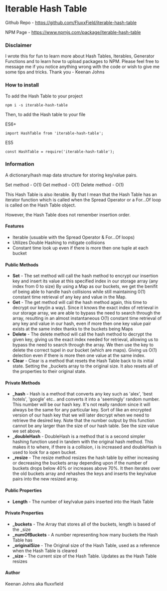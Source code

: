 # Iterable Hash Table

Github Repo - https://github.com/FluxxField/iterable-hash-table

NPM Page - https://www.npmjs.com/package/iterable-hash-table

### Disclaimer

I wrote this for fun to learn more about Hash Tables, Iterables, Generator Functions and to learn how to upload packages to NPM. Please feel free to message me if you notice anything wrong with the code or wish to give me some tips and tricks. Thank you - Keenan Johns

### How to install

To add the Hash Table to your project

`npm i -s iterable-hash-table`

Then, to add the Hash table to your file

ES6+

`import HashTable from 'iterable-hash-table';`

ES5

`const HashTable = require('iterable-hash-table');`

### Information

A dictionary/hash map data structure for storing key/value pairs. 

Set method - O(1)
Get method - O(1)
Delete method - O(1)

This Hash Table is also iterable. By that I mean that the Hash Table has an iterator function which is called when the Spread Operator or a For...Of loop is called on the Hash Table object.

However, the Hash Table does not remember insertion order.

#### Features

* Iterable (usuable with the Spread Operator & For...Of loops)
* Utilizes Double Hashing to mitigate collisions
* Constant time look up even if there is more then one tuple at each bucket

#### Public Methods

* **Set** - The set method will call the hash method to encrypt our insertion key and insert its value at this specified index in our storage array (any index from 0 to size) By using a Map as our buckets, we get the benifit of being able to handle hash collisions while still maintaining 0(1) constant time retrieval of any key and value in the Map.
* **Get** - The get method will call the hash method again, this time to decrypt our key(in a way). Since it knows the exact index of retrieval in our storage array, we are able to bypass the need to search through the array, resulting in an almost instantaneous O(1) constant time retrieval of any key and value in our hash, even if more then one key value pair exists at the same index thanks to the buckets being Maps
* **Delete** - The delete method will call the hash method to decrypt the given key, giving us the exact index needed for retrieval, allowing us to bypass the need to search through the array. We then use the key to delete the correct tupel in our bucket (which are maps). Giving us O(1) delection even if there is more then one value at the same index.
* **Clear** - Clear is a method that resets the Hash Table back to its initial state. Setting the _buckets array to the original size. It also resets all of the properties to their original state.

#### Private Methods

* **_hash** - Hash is a method that converts any key such as 'alex', 'best hotels', 'google' etc.. and converts it into a 'seemingly' random number. This number will be our hash key. It's not really random since it will always be the same for any particular key. Sort of like an encrypted version of our hash key that we will later decrypt when we need to retrieve the desired key. Note that the number output by this function cannot be any larger than the size of our hash table. See the size value we set above.
* **_doubleHash** - DoubleHash is a method that is a second simpler hashing function used in tandem with the original hash method. This makes it to where, if there is a collision, i is increased and doubleHash is used to look for a open bucket.
* **_resize** - The resize method resizes the hash table by either increasing or decreasing the buckets array depending upon if the number of buckets drops below 40% or increases above 70%. It then iterates over the old buckets array and rehashes the keys and inserts the key/value pairs into the new resized array.

#### Public Properties

* **Length** - The number of key/value pairs inserted into the Hash Table

#### Private Properties

* **_buckets** - The Array that stores all of the buckets, length is based of the _size
* **_numOfBuckets** - A number representing how many buckets the Hash Table has
* **_originalSize** - The Original size of the Hash Table, used as a reference when the Hash Table is cleared
* **_size** - The current size of the Hash Table. Updates as the Hash Table resizes

#### Author

Keenan Johns aka fluxxfield
